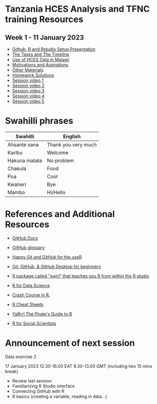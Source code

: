 # Tanzania HCES Analysis and TFNC training Resources

## Week 1 - 11 January 2023
- [Github, R and Rstudio Setup Presentation](https://dzvoti.github.io/TFNC-Training/Week-1/Materials/presentation/TFNC-Week1.html)
- [The Tasks and The Timeline](https://dzvoti.github.io/TFNC-Training/Week-1/TFNC_small_group_training_intro_20230112.pdf)
- [Use of HCES Data in Malawi](https://dzvoti.github.io/TFNC-Training/Week-1/20230111_Use_of_HCES_data.pdf)
- [Motivations and Aspirations](Week-1/Motivations_and_aspirations.pdf)
- [Other Materials](Week-1/Materials/)
- [Homework Solutions](Week-1/Solutions/)
- [Session video 1](https://drive.google.com/file/d/1hXxtbJh-r5nDvHmAMsuuocEIZ7zjqyBE/view?usp=share_link)
- [Session video 2](https://drive.google.com/file/d/1FYrgtluVn1A8SJHOmNW3MswKdb_BYv0K/view?usp=share_link)
- [Session video 3](https://drive.google.com/file/d/1U2M0gf1TJ8UxbBmeut-_y2-MdMzzg23Q/view?usp=share_link)
- [Session video 4](https://drive.google.com/file/d/1ko5_xQF1VWTCznKKXrZ54SZ1uCc1ucyu/view?usp=share_link)
- [Session video 5](https://drive.google.com/file/d/10dopw59KEgFPV2KNtgi07h1BI_HvB5ED/view?usp=share_link)

# Swahilli phrases
| Swahilli | English |
|---- | ---- |
| Ahsante sana |Thank you very much |
| Karibu | Welcome |
| Hakuna matata | No problem |
| Chakula | Food |
| Poa |Cool |
| Kwaheri | Bye |
| Mambo  | Hi/Hello |

# References and Additional Resources

-   [GitHub Docs](https://docs.github.com/en)

-   [GitHub glossary](https://docs.github.com/en/get-started/quickstart/github-glossary)

-   [Happy Git and GitHub for the useR](https://happygitwithr.com/)

-   [Git, GitHub, & GitHub Desktop for beginners](https://www.youtube.com/watch?v=8Dd7KRpKeaE)

-   [R package called "swirl" that teaches you R from within the R studio](https://swirlstats.com)

-   [R for Data Science](https://r4ds.had.co.nz/index.html)

-   [Crash Course in R.](https://kirstenmorehouse.wordpress.com/354-2/topic-1-crash-course-in-r/)

-   [R Cheat Sheets](https://posit.co/resources/cheatsheets/)

-   [YaRrr! The Pirate's Guide to R](https://bookdown.org/ndphillips/YaRrr/)

 -   [R for Social Scientists](https://datacarpentry.org/r-socialsci/)
 
 # Announcement of next session

Data exercise 2

17 January 2023
12.30-16.00 EAT 9.30-13.00 GMT (including two 15 mins break)

- Review last session
- Familiarizing R Studio interface 
- Connecting GitHub with R 
- R basics (creating a variable, reading in data…) 
 

